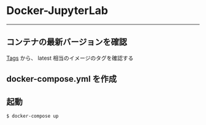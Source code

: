 # Docker-JupyterLab

---

## コンテナの最新バージョンを確認

[Tags](https://hub.docker.com/r/jupyter/datascience-notebook/tags) から、
latest 相当のイメージのタグを確認する

## docker-compose.yml を作成

## 起動

```sh
$ docker-compose up
```
